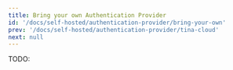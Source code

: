 ```yaml
---
title: Bring your own Authentication Provider
id: '/docs/self-hosted/authentication-provider/bring-your-own'
prev: '/docs/self-hosted/authentication-provider/tina-cloud'
next: null
---
```


TODO:
